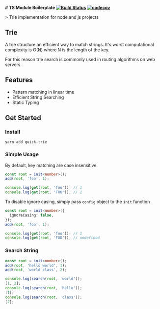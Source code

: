 **# TS Module Boilerplate [![Build Status](https://travis-ci.org/silver-xu/trie.svg?branch=master)](https://travis-ci.org/silver-xu/trie) [![codecov](https://codecov.io/gh/silver-xu/trie/branch/master/graph/badge.svg)](https://codecov.io/gh/silver-xu/trie)**

\> Trie implementation for node and js projects

## Trie

A trie structure an efficient way to match strings. It's worst computational complexity is O(N) where N is the length of the key.

For this reason trie search is commonly used in routing algorithms on web servers.

## Features

- Pattern matching in linear time
- Efficient String Searching
- Static Typing

## Get Started

### Install

```shell
yarn add quick-trie
```

### Simple Usage

By default, key matching are case insensitive.

```typescript
const root = init<number>();
add(root, 'foo', 1);

console.log(get(root, 'foo')); // 1
console.log(get(root, 'FOO')); // 1
```

To disable ignore casing, simply pass `config` object to the `init` function

```typescript
const root = init<number>({
  ignoreCasing: false,
});
add(root, 'foo', 1);

console.log(get(root, 'foo')); // 1
console.log(get(root, 'FOO')); // undefined
```

### Search String

```typescript
const root = init<number>();
add(root, 'hello world', 1);
add(root, 'world class', 2);

console.log(search(root, 'world'));
[1, 2];
console.log(search(root, 'hello'));
[1];
console.log(search(root, 'class'));
[2];
```
